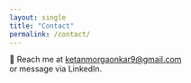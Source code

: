 ```yaml
---
layout: single
title: "Contact"
permalink: /contact/
---
```


📩 Reach me at [ketanmorgaonkar9@gmail.com](mailto:ketanmorgaonkar9@gmail.com)  
or message via LinkedIn.
